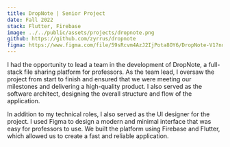 ```yaml
---
title: DropNote | Senior Project
date: Fall 2022
stack: Flutter, Firebase
image: ../../public/assets/projects/dropnote.png
github: https://github.com/zyrrus/dropnote
figma: https://www.figma.com/file/59sRcvm4AzJ2IjPota8OY6/DropNote-V1?node-id=104%3A2987&t=ATFk9o0En91H4FSO-1
---
```


I had the opportunity to lead a team in the development of DropNote, a full-stack file sharing platform for professors. As the team lead, I oversaw the project from start to finish and ensured that we were meeting our milestones and delivering a high-quality product. I also served as the software architect, designing the overall structure and flow of the application.

In addition to my technical roles, I also served as the UI designer for the project. I used Figma to design a modern and minimal interface that was easy for professors to use. We built the platform using Firebase and Flutter, which allowed us to create a fast and reliable application.
